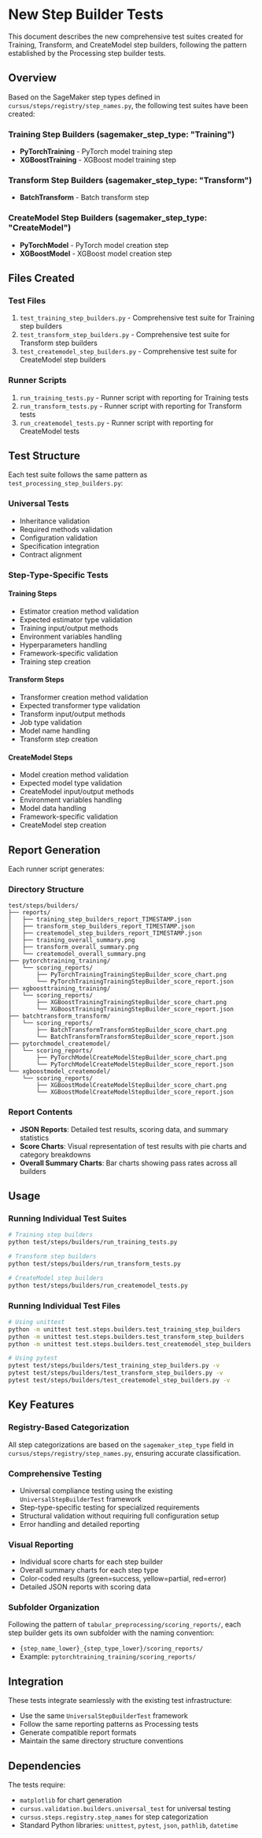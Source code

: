 # New Step Builder Tests

This document describes the new comprehensive test suites created for Training, Transform, and CreateModel step builders, following the pattern established by the Processing step builder tests.

## Overview

Based on the SageMaker step types defined in `cursus/steps/registry/step_names.py`, the following test suites have been created:

### Training Step Builders (sagemaker_step_type: "Training")
- **PyTorchTraining** - PyTorch model training step
- **XGBoostTraining** - XGBoost model training step

### Transform Step Builders (sagemaker_step_type: "Transform")  
- **BatchTransform** - Batch transform step

### CreateModel Step Builders (sagemaker_step_type: "CreateModel")
- **PyTorchModel** - PyTorch model creation step
- **XGBoostModel** - XGBoost model creation step

## Files Created

### Test Files
1. `test_training_step_builders.py` - Comprehensive test suite for Training step builders
2. `test_transform_step_builders.py` - Comprehensive test suite for Transform step builders  
3. `test_createmodel_step_builders.py` - Comprehensive test suite for CreateModel step builders

### Runner Scripts
1. `run_training_tests.py` - Runner script with reporting for Training tests
2. `run_transform_tests.py` - Runner script with reporting for Transform tests
3. `run_createmodel_tests.py` - Runner script with reporting for CreateModel tests

## Test Structure

Each test suite follows the same pattern as `test_processing_step_builders.py`:

### Universal Tests
- Inheritance validation
- Required methods validation
- Configuration validation
- Specification integration
- Contract alignment

### Step-Type-Specific Tests

#### Training Steps
- Estimator creation method validation
- Expected estimator type validation
- Training input/output methods
- Environment variables handling
- Hyperparameters handling
- Framework-specific validation
- Training step creation

#### Transform Steps
- Transformer creation method validation
- Expected transformer type validation
- Transform input/output methods
- Job type validation
- Model name handling
- Transform step creation

#### CreateModel Steps
- Model creation method validation
- Expected model type validation
- CreateModel input/output methods
- Environment variables handling
- Model data handling
- Framework-specific validation
- CreateModel step creation

## Report Generation

Each runner script generates:

### Directory Structure
```
test/steps/builders/
├── reports/
│   ├── training_step_builders_report_TIMESTAMP.json
│   ├── transform_step_builders_report_TIMESTAMP.json
│   ├── createmodel_step_builders_report_TIMESTAMP.json
│   ├── training_overall_summary.png
│   ├── transform_overall_summary.png
│   └── createmodel_overall_summary.png
├── pytorchtraining_training/
│   └── scoring_reports/
│       ├── PyTorchTrainingTrainingStepBuilder_score_chart.png
│       └── PyTorchTrainingTrainingStepBuilder_score_report.json
├── xgboosttraining_training/
│   └── scoring_reports/
│       ├── XGBoostTrainingTrainingStepBuilder_score_chart.png
│       └── XGBoostTrainingTrainingStepBuilder_score_report.json
├── batchtransform_transform/
│   └── scoring_reports/
│       ├── BatchTransformTransformStepBuilder_score_chart.png
│       └── BatchTransformTransformStepBuilder_score_report.json
├── pytorchmodel_createmodel/
│   └── scoring_reports/
│       ├── PyTorchModelCreateModelStepBuilder_score_chart.png
│       └── PyTorchModelCreateModelStepBuilder_score_report.json
└── xgboostmodel_createmodel/
    └── scoring_reports/
        ├── XGBoostModelCreateModelStepBuilder_score_chart.png
        └── XGBoostModelCreateModelStepBuilder_score_report.json
```

### Report Contents
- **JSON Reports**: Detailed test results, scoring data, and summary statistics
- **Score Charts**: Visual representation of test results with pie charts and category breakdowns
- **Overall Summary Charts**: Bar charts showing pass rates across all builders

## Usage

### Running Individual Test Suites

```bash
# Training step builders
python test/steps/builders/run_training_tests.py

# Transform step builders  
python test/steps/builders/run_transform_tests.py

# CreateModel step builders
python test/steps/builders/run_createmodel_tests.py
```

### Running Individual Test Files

```bash
# Using unittest
python -m unittest test.steps.builders.test_training_step_builders
python -m unittest test.steps.builders.test_transform_step_builders
python -m unittest test.steps.builders.test_createmodel_step_builders

# Using pytest
pytest test/steps/builders/test_training_step_builders.py -v
pytest test/steps/builders/test_transform_step_builders.py -v
pytest test/steps/builders/test_createmodel_step_builders.py -v
```

## Key Features

### Registry-Based Categorization
All step categorizations are based on the `sagemaker_step_type` field in `cursus/steps/registry/step_names.py`, ensuring accurate classification.

### Comprehensive Testing
- Universal compliance testing using the existing `UniversalStepBuilderTest` framework
- Step-type-specific testing for specialized requirements
- Structural validation without requiring full configuration setup
- Error handling and detailed reporting

### Visual Reporting
- Individual score charts for each step builder
- Overall summary charts for each step type
- Color-coded results (green=success, yellow=partial, red=error)
- Detailed JSON reports with scoring data

### Subfolder Organization
Following the pattern of `tabular_preprocessing/scoring_reports/`, each step builder gets its own subfolder with the naming convention:
- `{step_name_lower}_{step_type_lower}/scoring_reports/`
- Example: `pytorchtraining_training/scoring_reports/`

## Integration

These tests integrate seamlessly with the existing test infrastructure:
- Use the same `UniversalStepBuilderTest` framework
- Follow the same reporting patterns as Processing tests
- Generate compatible report formats
- Maintain the same directory structure conventions

## Dependencies

The tests require:
- `matplotlib` for chart generation
- `cursus.validation.builders.universal_test` for universal testing
- `cursus.steps.registry.step_names` for step categorization
- Standard Python libraries: `unittest`, `pytest`, `json`, `pathlib`, `datetime`

